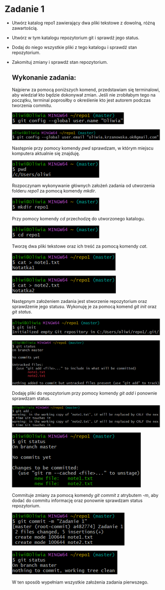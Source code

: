 # Zadanie 1
- Utwórz katalog repo1 zawierający dwa pliki tekstowe z dowolną, różną zawartością.
- Utwórz w tym katalogu repozytorium git i sprawdź jego status.
- Dodaj do niego wszystkie pliki z tego katalogu i sprawdź stan repozytorium.
- Zakomituj zmiany i sprawdź stan repozytorium.

  ## Wykonanie zadania:

  Najpierw za pomocą poniższych komend, przedstawiam się terminalowi, aby wiedział kto będzie dokonywał zmian.
  Jeśli nie zrobiłabym tego na początku, terminal poprosiłby o określenie kto jest autorem podczas tworzenia commitu.
  
  ![name](https://github.com/okrzanowska/GIT/blob/main/name.png)
  
  ![email](https://github.com/okrzanowska/GIT/blob/main/email.png)

  Następnie przy pomocy komendy _pwd_ sprawdzam, w którym miejscu komputera aktualnie się znajduję.

  ![1](https://github.com/okrzanowska/GIT/blob/main/1.png)

  Rozpoczynam wykonywanie głównych założeń zadania od utworzenia folderu _repo1_ za pomocą komendy _mkdir_.
  
  ![2](https://github.com/okrzanowska/GIT/blob/main/2.png)

  Przy pomocy komendy _cd_ przechodzę do utworzonego katalogu.

  ![3](https://github.com/okrzanowska/GIT/blob/main/3.png)

  Tworzę dwa pliki tekstowe oraz ich treść za pomocą komendy _cat_.
  
  ![4](https://github.com/okrzanowska/GIT/blob/main/4.png)

  ![5](https://github.com/okrzanowska/GIT/blob/main/5.png)

  Następnym założeniem zadania jest stworzenie repozytorium oraz sprawdzenie jego statusu.
  Wykonuję je za pomocą komend _git init_ oraz _git status_.

  ![6](https://github.com/okrzanowska/GIT/blob/main/6.png)

  ![7](https://github.com/okrzanowska/GIT/blob/main/7.png)

  Dodaję pliki do repozytorium przy pomocy komendy _git add_ i ponownie sprawdzam status.

  ![8](https://github.com/okrzanowska/GIT/blob/main/8.png)

  ![9](https://github.com/okrzanowska/GIT/blob/main/9.png)

  Commituje zmiany za pomocą komendy _git commit_ z atrybutem _-m_, aby dodać do commitu informację oraz ponownie sprawdzam status repozytorium.

  ![10](https://github.com/okrzanowska/GIT/blob/main/10.png)

  ![11](https://github.com/okrzanowska/GIT/blob/main/11.png)

  W ten sposób wypełniam wszystkie założenia zadania pierwszego.
  
  

  
